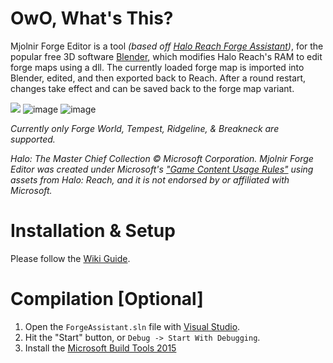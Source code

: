 # OwO, What's This?
Mjolnir Forge Editor is a tool *(based off [Halo Reach Forge Assistant](https://github.com/Lookenpeepers/Halo-Reach-Forge-Assistant))*, for the popular free 3D software [Blender](https://www.blender.org/), which modifies Halo Reach's RAM to edit forge maps using a dll.
The currently loaded forge map is imported into Blender, edited, and then exported back to Reach. After a round restart, changes take effect and can be saved back to the forge map variant.

![](https://raw.githubusercontent.com/Waffle1434/Mjolnir-Forge-Editor/master/Wiki/rotate.gif)
![image](https://user-images.githubusercontent.com/8021358/131237927-73a4cc06-10fc-4464-b3f6-7fe21c5d5c1c.png)
![image](https://user-images.githubusercontent.com/8021358/131237982-65f77671-6130-4ad8-9697-92793bd5b101.png)

*Currently only Forge World, Tempest, Ridgeline, & Breakneck are supported.*

*Halo: The Master Chief Collection © Microsoft Corporation. Mjolnir Forge Editor was created under Microsoft's ["Game Content Usage Rules"](https://www.xbox.com/en-US/developers/rules) using assets from Halo: Reach, and it is not endorsed by or affiliated with Microsoft.*

# Installation & Setup
Please follow the [Wiki Guide](https://github.com/Waffle1434/Mjolnir-Forge-Editor/wiki/1.-Getting-Started).


# Compilation [Optional]
1. Open the `ForgeAssistant.sln` file with [Visual Studio](https://visualstudio.microsoft.com/).
2. Hit the "Start" button, or `Debug -> Start With Debugging`.
3. Install the [Microsoft Build Tools 2015](https://www.microsoft.com/en-us/download/details.aspx?id=48159)
